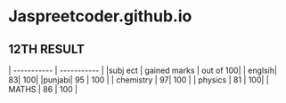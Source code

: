 # **Jaspreetcoder.github.io**

## 12TH RESULT
| ----------- | ----------- |
|subj ect | gained marks |  out of 100|
| englsih| 83| 100|
|punjabi| 95 | 100 |
| chemistry | 97| 100 |
 | physics | 81 | 100|
 | MATHS | 86 | 100 |
